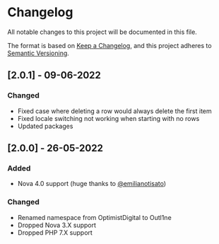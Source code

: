 # Changelog

All notable changes to this project will be documented in this file.

The format is based on [Keep a Changelog](https://keepachangelog.com/en/1.0.0/),
and this project adheres to [Semantic Versioning](https://semver.org/spec/v2.0.0.html).

## [2.0.1] - 09-06-2022

### Changed

- Fixed case where deleting a row would always delete the first item
- Fixed locale switching not working when starting with no rows
- Updated packages

## [2.0.0] - 26-05-2022

### Added

- Nova 4.0 support (huge thanks to [@emilianotisato](https://github.com/emilianotisato))

### Changed

- Renamed namespace from OptimistDigital to Outl1ne
- Dropped Nova 3.X support
- Dropped PHP 7.X support
